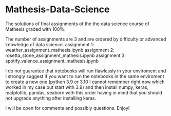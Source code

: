 # Mathesis-Data-Science
The solutions of final assignments of the the data science course of Mathesis graded with 100%.

The number of assignments are 3 and are ordered by difficulty or advanced knowledge of data science.
assignment 1: weather_assignment_mathesis.ipynb
assignment 2: rosetta_stone_assignment_mathesis.ipynb
assignment 3: spotify_valence_assignment_mathesis.ipynb

I do not guarantee that notebooks will run flawlessly in your enviroment and I strongly suggest if you want to run the notebooks in the same enviroment to create a new one (python 3.9 or 3.10 I cannot remember right now which worked in my case but start with 3.9)  and then install numpy, keras, matplotlib, pandas, seaborn with this order having in mind that you should not upgrade anything after installing keras.

I will be open for comments and possibly questions. Enjoy!
